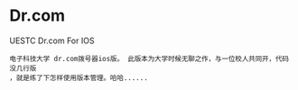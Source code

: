 Dr.com
======

UESTC Dr.com For IOS 

	电子科技大学 dr.com拨号器ios版。 此版本为大学时候无聊之作，与一位校人共同开，代码没几行版
	，就是练了下怎样使用版本管理。哈哈......
